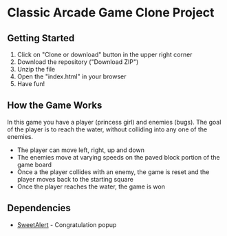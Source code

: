 # Classic Arcade Game Clone Project

## Getting Started

1. Click on "Clone or download" button in the upper right corner
2. Download the repository ("Download ZIP")
3. Unzip the file
4. Open the "index.html" in your browser 
5. Have fun!

## How the Game Works

In this game you have a player (princess girl) and enemies (bugs). The goal of the player is to reach the water, without colliding into any one of the enemies.

* The player can move left, right, up and down
* The enemies move at varying speeds on the paved block portion of the game board
* Once a the player collides with an enemy, the game is reset and the player moves back to the starting square
* Once the player reaches the water, the game is won

## Dependencies

* [SweetAlert](https://github.com/t4t5/sweetalert) - Congratulation popup
